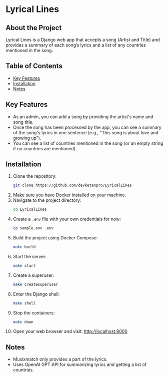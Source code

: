 # Lyrical Lines

## About the Project
Lyrical Lines is a Django web app that accepts a song (Artist and Title) and provides a summary of each song’s lyrics and a list of any countries mentioned in the song.

## Table of Contents
- [Key Features](#key-features)
- [Installation](#installation)
- [Notes](#notes)

## Key Features
- As an admin, you can add a song by providing the artist's name and song title.
- Once the song has been processed by the app, you can see a summary of the song's lyrics in one sentence (e.g., "This song is about love and growing up").
- You can see a list of countries mentioned in the song (or an empty string if no countries are mentioned).

## Installation
1. Clone the repository:
    ```sh
    git clone https://github.com/devketanpro/LyricalLines
    ```
2. Make sure you have Docker installed on your machine.
3. Navigate to the project directory:
    ```sh
    cd LyricalLines
    ```
4. Create a `.env` file with your own credentials for now:
    ```sh
    cp sample.env .env
    ```
5. Build the project using Docker Compose:
    ```sh
    make build
    ```
6. Start the server:
    ```sh
    make start
    ```
7. Create a superuser:
    ```sh
    make createsuperuser
    ```
8. Enter the Django shell:
    ```sh
    make shell
    ```
9. Stop the containers:
    ```sh
    make down
    ```
10. Open your web browser and visit: [http://localhost:8000](http://localhost:8000)


## Notes
- Musixmatch only provides a part of the lyrics.
- Uses OpenAI GPT API for summarizing lyrics and getting a list of countries.

